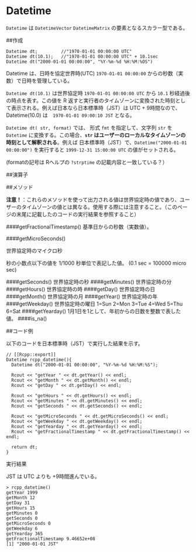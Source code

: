 # Datetime

`Datetime` は `DatetimeVector` `DatetimeMatrix` の要素となるスカラー型である。

##作成

```
Datetime dt;         //"1970-01-01 00:00:00 UTC"
Datetime dt(10.1);   //"1970-01-01 00:00:00 UTC" + 10.1sec
Datetime dt("2000-01-01 00:00:00", "%Y-%m-%d %H:%M:%OS")
```

Datetime は、日時を協定世界時(UTC) `1970-01-01 00:00:00` からの秒数（実数）で日時を管理している。

`Datetime dt(10.1)` は世界協定時 `1970-01-01 00:00:00 UTC` から `10.1` 秒経過後の時点を表す。この値を R 返すと実行者のタイムゾーンに変換された時刻として表示される。例えば日本なら日本標準時（JST）は UTC + 9時間なので、Datetime(10.0) は　`1970-01-01 09:00:10 JST` となる。

`Datetime dt( str, format)` では、 形式 `fmt` を指定して、文字列 `str` を `Datetime` に変換する。この場合、**`str` はユーザーのローカルなタイムゾーンの時刻として解釈される**。例えば 日本標準時（JST）で、`Datetime("2000-01-01 00:00:00")` を実行すると `1999-12-31 15:00:00 UTC` の値がセットされる。

(formatの記号は Rヘルプの `?strptime` の記載内容と一致している？）


##演算子



##メソッド

**注意！**：これらのメソッドを使って出力される値は世界協定時の値であり、ユーザーのタイムゾーンの値とは異なる。使用する際には注意すること。（このページの末尾に記載したのコードの実行結果を参照すること）


####getFractionalTimestamp()
基準日からの秒数（実数値）。

####getMicroSeconds()

世界協定時のマイクロ秒

秒の小数点以下の値を 1/1000 秒単位で表記した値。 (0.1 sec = 100000 micro sec)

####getSeconds()
世界協定時の秒
####getMinutes()
世界協定時の分
####getHours()
世界協定時の時
####getDay()
世界協定時の日
####getMonth()
世界協定時の月
####getYear()
世界協定時の年
####getWeekday()
世界協定時の曜日
1=Sun 2=Mon 3=Tue 4=Wed 5=Thu 6=Sat
####getYearday()
1月1日を1として、年初からの日数を整数で表した値。
####is_na()

##コード例

以下のコードを日本標準時（JST）で実行した結果を示す。

```
// [[Rcpp::export]]
Datetime rcpp_datetime(){
  Datetime dt("2000-01-01 00:00:00", "%Y-%m-%d %H:%M:%S");
  
  Rcout << "getYear " << dt.getYear() << endl;
  Rcout << "getMonth " << dt.getMonth() << endl;
  Rcout << "getDay " << dt.getDay() << endl;
  
  Rcout << "getHours " << dt.getHours() << endl;
  Rcout << "getMinutes " << dt.getMinutes() << endl;
  Rcout << "getSeconds " << dt.getSeconds() << endl;
  
  Rcout << "getMicroSeconds " << dt.getMicroSeconds() << endl;
  Rcout << "getWeekday " << dt.getWeekday() << endl;
  Rcout << "getYearday " << dt.getYearday() << endl;
  Rcout << "getFractionalTimestamp " << dt.getFractionalTimestamp() << endl;
  
  return dt;
}
```

実行結果

JST は UTC よりも +9時間進んでいる。

```
> rcpp_datetime()
getYear 1999
getMonth 12
getDay 31
getHours 15
getMinutes 0
getSeconds 0
getMicroSeconds 0
getWeekday 6
getYearday 365
getFractionalTimestamp 9.46652e+08
[1] "2000-01-01 JST"
```


